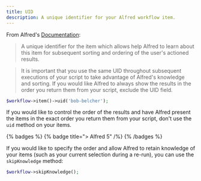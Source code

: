```yaml
---
title: UID
description: A unique identifier for your Alfred workflow item.
---
```


From Alfred's [Documentation](https://www.alfredapp.com/help/workflows/inputs/script-filter/json/):

> A unique identifier for the item which allows help Alfred to learn about this item for subsequent sorting and ordering of the user's actioned results.

> It is important that you use the same UID throughout subsequent executions of your script to take advantage of Alfred's knowledge and sorting. If you would like Alfred to always show the results in the order you return them from your script, exclude the UID field.

```php
$workflow->item()->uid('bob-belcher');
```

If you would like to control the order of the results and have Alfred present the items in the exact order you return them from your script, don't use the `uid` method on your items.

{% badges %}
    {% badge title="> Alfred 5" /%}
{% /badges %}

If you would like to specify the order and allow Alfred to retain knowledge of your items (such as your current selection during a re-run), you can use the `skipKnowledge` method:

```php
$workflow->skipKnowledge();
```